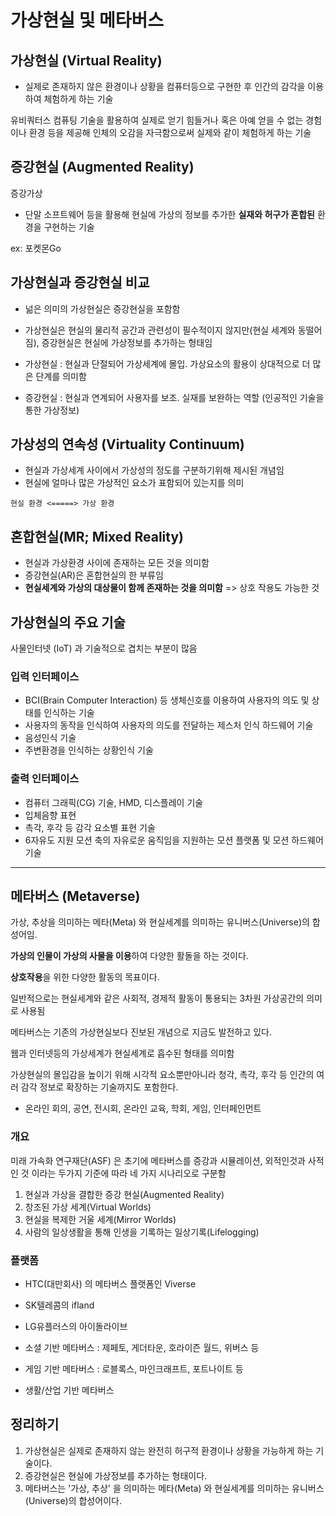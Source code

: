 # 가상현실 및 메타버스

## 가상현실 (Virtual Reality)

* 실제로 존재하지 않은 환경이나 상황을 컴퓨터등으로 구현한 후 인간의 감각을 이용하여 체험하게 하는 기술 

유비쿼터스 컴퓨팅 기술을 활용하여 실제로 얻기 힘들거나 혹은 아예 얻을 수 없는 경험이나 환경 등을 제공해
인체의 오감을 자극함으로써 실제와 같이 체험하게 하는 기술

## 증강현실 (Augmented Reality)

증강가상

* 단말 소프트웨어 등을 활용해 현실에 가상의 정보를 추가한 **실재와 허구가 혼합된** 환경을 구현하는 기술

ex: 포켓몬Go

## 가상현실과 증강현실 비교

* 넒은 의미의 가상현실은 증강현실을 포함함
* 가상현실은 현실의 물리적 공간과 관련성이 필수적이지 않지만(현실 세계와 동떨어짐), 증강현실은 현실에 가상정보를 추가하는 형태임

* 가상현실 : 현실과 단절되어 가상세계에 몰입. 가상요소의 활용이 상대적으로 더 많은 단계를 의미함
* 증강현실 : 현실과 연계되어 사용자를 보조. 실재를 보완하는 역할 (인공적인 기술을 통한 가상정보)

## 가상성의 연속성 (Virtuality Continuum)

* 현실과 가상세계 사이에서 가상성의 정도를 구분하기위해 제시된 개념임
* 현실에 얼마나 많은 가상적인 요소가 표함되어 있는지를 의미

`현실 환경 <=====> 가상 환경`

## 혼합현실(MR; Mixed Reality)

* 현실과 가상환경 사이에 존재하는 모든 것을 의미함
* 증강현실(AR)은 혼합현실의 한 부류임
* **현실세계와 가상의 대상물이 함께 존재하는 것을 의미함** => 상호 작용도 가능한 것

## 가상현실의 주요 기술

사물인터넷 (IoT) 과 기술적으로 겹치는 부분이 많음

### 입력 인터페이스

* BCI(Brain Computer Interaction) 등 생체신호를 이용하여 사용자의 의도 및 상태를 인식하는 기술
* 사용자의 동작을 인식하여 사용자의 의도를 전달하는 제스처 인식 하드웨어 기술
* 음성인식 기술 
* 주변환경을 인식하는 상황인식 기술

### 출력 인터페이스

* 컴퓨터 그래픽(CG) 기술, HMD, 디스플레이 기술
* 입체음향 표현
* 촉각, 후각 등 감각 요소별 표현 기술
* 6자유도 지원 모션 축의 자유로운 움직임을 지원하는 모션 플랫폼 및 모션 하드웨어 기술

---

## 메타버스 (Metaverse)

가상, 추상을 의미하는 메타(Meta) 와 현실세계를 의미하는 유니버스(Universe)의 합성어임.

**가상의 인물이 가상의 사물을 이용**하여 다양한 활돌을 하는 것이다.

**상호작용**을 위한 다양한 활동의 목표이다.

일반적으로는 현실세계와 같은 사회적, 경제적 활동이 통용되는 3차원 가상공간의 의미로 사용됨

메타버스는 기존의 가상현실보다 진보된 개념으로 지금도 발전하고 있다.

웹과 인터넷등의 가상세계가 현실세계로 흡수된 형태를 의미함

가상현실의 몰입감을 높이기 위해 시각적 요소뿐만아니라 청각, 촉각, 후각 등 인간의 여러 감각 정보로 확장하는 기술까지도 포함한다.

* 온라인 회의, 공연, 전시회, 온라인 교육, 학회, 게임, 인터페인먼트

### 개요

미래 가속화 연구재단(ASF) 은 초기에 메타버스를 증강과 시뮬레이션, 외적인것과 사적인 것 이라는 두가지 기준에 따라 네 가지 시나리오로 구분함

1. 현실과 가상을 결합한 증강 현실(Augmented Reality)
2. 창조된 가상 세계(Virtual Worlds)
3. 현실을 복제한 거울 세계(Mirror Worlds)
4. 사람의 일상생활을 통해 인생을 기록하는 일상기록(Lifelogging)

### 플랫폼

* HTC(대만회사) 의 메타버스 플랫폼인 Viverse
* SK텔레콤의 ifland
* LG유플러스의 아이돌라이브

* 소셜 기반 메타버스 : 제페토, 게더타운, 호라이즌 월드, 위버스 등
* 게임 기반 메타버스 : 로블록스, 마인크래프트, 포트나이트 등 
* 생활/산업 기반 메타버스 

## 정리하기

1. 가상현실은 실제로 존재하지 않는 완전히 허구적 환경이나 상황을 가능하게 하는 기술이다.
2. 증강현실은 현실에 가상정보를 추가하는 형태이다.
3. 메타버스는 '가상, 추상' 을 의미하는 메타(Meta) 와 현실세계를 의미하는 유니버스(Universe)의 합성어이다.


